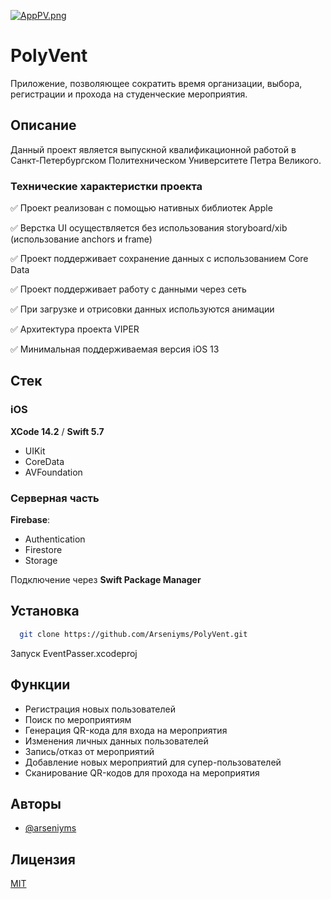 [![AppPV.png](https://i.postimg.cc/VNMYzZy5/AppPV.png)](https://postimg.cc/v1YRzzZd)

# PolyVent

Приложение, позволяющее сократить время организации, выбора, регистрации и прохода на студенческие мероприятия.

## Описание
Данный проект является выпускной квалификационной работой в Санкт-Петербургском Политехническом Университете Петра Великого. 

### Технические характеристки проекта

✅ Проект реализован с помощью нативных библиотек Apple 

✅ Верстка UI осуществляется без использования storyboard/xib (использование anchors и frame)

✅ Проект поддерживает сохранение данных с использованием Core Data

✅ Проект поддерживает работу с данными через сеть 

✅ При загрузке и отрисовки данных используются анимации

✅ Архитектура проекта VIPER

✅ Минимальная поддерживаемая версия iOS 13

## Стек

### iOS
**XCode 14.2** / **Swift 5.7**


- UIKit
- CoreData
- AVFoundation


### Серверная часть
**Firebase**:
- Authentication
- Firestore
- Storage
 
Подключение через **Swift Package Manager**

## Установка

```bash
  git clone https://github.com/Arseniyms/PolyVent.git
```

Запуск EventPasser.xcodeproj
## Функции

- Регистрация новых пользователей
- Поиск по мероприятиям
- Генерация QR-кода для входа на мероприятия
- Изменения личных данных пользователей
- Запись/отказ от мероприятий
- Добавление новых мероприятий для супер-пользователей
- Сканирование QR-кодов для прохода на мероприятия
## Авторы

- [@arseniyms](https://t.me/Arseniyms)


## Лицензия

[MIT](https://choosealicense.com/licenses/mit/)

